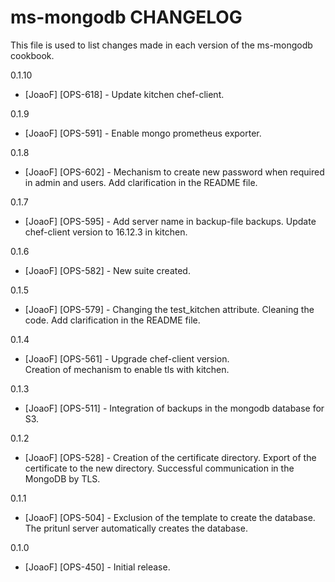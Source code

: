 # ms-mongodb CHANGELOG

This file is used to list changes made in each version of the ms-mongodb cookbook.

0.1.10

- [JoaoF] [OPS-618] - Update kitchen chef-client.

0.1.9

- [JoaoF] [OPS-591] - Enable mongo prometheus exporter.

0.1.8

- [JoaoF] [OPS-602] - Mechanism to create new password when required in admin and users.
                      Add clarification in the  README file.

0.1.7

- [JoaoF] [OPS-595] - Add server name in backup-file backups.
                      Update chef-client version to 16.12.3 in kitchen.

0.1.6

- [JoaoF] [OPS-582] - New suite created.

0.1.5

- [JoaoF] [OPS-579] - Changing the test_kitchen attribute. 
                      Cleaning the code.
                      Add clarification in the  README file.

0.1.4

- [JoaoF] [OPS-561] - Upgrade chef-client version.                   
                      Creation of mechanism to enable tls with kitchen.

0.1.3

- [JoaoF] [OPS-511] - Integration of backups in the mongodb database for S3.

0.1.2

- [JoaoF] [OPS-528] - Creation of the certificate directory.
                      Export of the certificate to the new directory.
                      Successful communication in the MongoDB by TLS.

0.1.1

- [JoaoF] [OPS-504] - Exclusion of the template to create the database. 
                      The pritunl server automatically creates the database.

0.1.0

- [JoaoF] [OPS-450] - Initial release.
